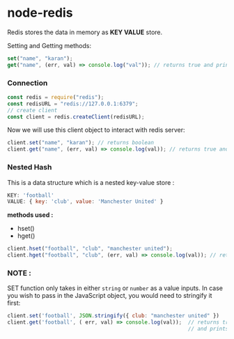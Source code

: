 # node-redis

Redis stores the data in memory as **KEY VALUE** store.

Setting and Getting methods:

```javascript
set("name", "karan");
get("name", (err, val) => console.log("val")); // returns true and prints "karan"
```

### Connection

```javascript
const redis = require("redis");
const redisURL = "redis://127.0.0.1:6379";
// create client
const client = redis.createClient(redisURL);
```

Now we will use this client object to interact with redis server:

```javascript
client.set("name", "karan"); // returns boolean
client.get("name", (err, val) => console.log(val)); // returns true and prints "karan"
```

### Nested Hash

This is a data structure which is a nested key-value store :

```javascript
KEY: 'football'
VALUE: { key: 'club', value: 'Manchester United' }
```

**methods used :**

- hset()
- hget()

```javascript
client.hset("football", "club", "manchester united");
client.hget("football", "club", (err, val) => console.log(val)); // returns true and prints "manchester united"
```

### NOTE :

SET function only takes in either `string` or `number` as a value inputs. In case you wish to pass in the JavaScript object, you would need to stringify it first:

```javascript
client.set('football', JSON.stringify({ club: "manchester united" })
client.get('football', ( err, val) => console.log(val));  // returns true
                                                          // and prints {"club":"manchester united"}
```
